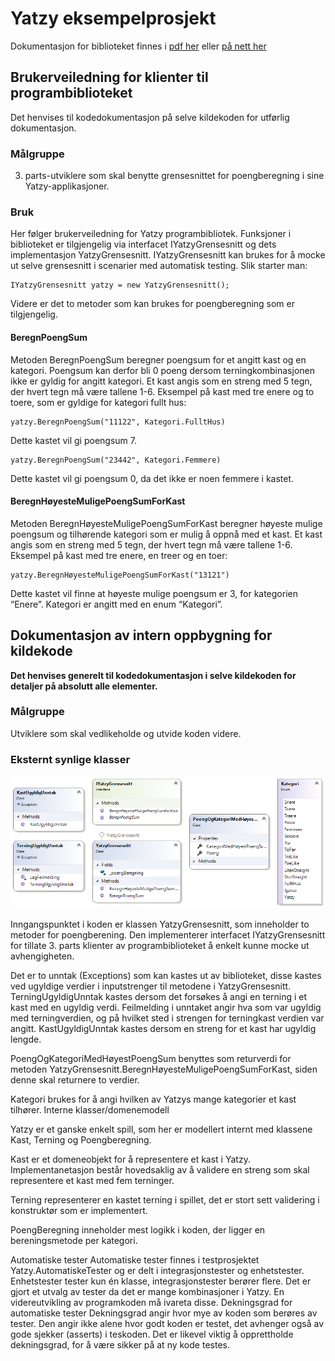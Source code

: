 # Yatzy eksempelprosjekt
Dokumentasjon for biblioteket finnes i 
[pdf her](https://github.com/sivesind/Yatzy/blob/master/Dokumentasjon%20av%20biblioteket%20Yatzy.pdf) eller [på nett her](https://docs.google.com/document/d/1Euw4zQsA0BtJM91bsH5kxxbgTZkzzQ95QgTk0x3RK1k/edit?usp=sharing)

## Brukerveiledning for klienter til programbiblioteket 
Det henvises til kodedokumentasjon på selve kildekoden for utførlig dokumentasjon.
### Målgruppe 
3. parts-utviklere som skal benytte grensesnittet for poengberegning i sine Yatzy-applikasjoner.
### Bruk
Her følger brukerveiledning for Yatzy programbibliotek. Funksjoner i biblioteket er tilgjengelig 
via interfacet IYatzyGrensesnitt og dets implementasjon YatzyGrensesnitt. IYatzyGrensesnitt kan 
brukes for å mocke ut selve grensesnitt i scenarier med automatisk testing. Slik starter man:

    IYatzyGrensesnitt yatzy = new YatzyGrensesnitt();

Videre er det to metoder som kan brukes for poengberegning som er tilgjengelig.
#### BeregnPoengSum
Metoden BeregnPoengSum beregner poengsum for et angitt kast og en kategori. Poengsum kan derfor bli 
0 poeng dersom terningkombinasjonen ikke er gyldig for angitt kategori. Et kast angis som en streng
med 5 tegn, der hvert tegn må være tallene 1-6. Eksempel på kast med tre enere og to toere, som er
gyldige for kategori fullt hus:

    yatzy.BeregnPoengSum("11122", Kategori.FulltHus)
Dette kastet vil gi poengsum 7.

    yatzy.BeregnPoengSum("23442", Kategori.Femmere)

Dette kastet vil gi poengsum 0, da det ikke er noen femmere i kastet.

#### BeregnHøyesteMuligePoengSumForKast 
Metoden BeregnHøyesteMuligePoengSumForKast beregner høyeste mulige poengsum og tilhørende kategori 
som er mulig å oppnå med et kast. Et kast angis som en streng med 5 tegn, der hvert tegn må være 
tallene 1-6. Eksempel på kast med tre enere, en treer og en toer:

    yatzy.BeregnHøyesteMuligePoengSumForKast("13121")

Dette kastet vil finne at høyeste mulige poengsum er 3, for kategorien “Enere”. Kategori er angitt 
med en enum “Kategori”.

## Dokumentasjon av intern oppbygning for kildekode
**Det henvises generelt til kodedokumentasjon i selve kildekoden for detaljer på absolutt alle elementer.**

### Målgruppe
Utviklere som skal vedlikeholde og utvide koden videre. 

### Eksternt synlige klasser
![Eksternt synlige klasser bilde!](/images/eksterneklasser.png "Eksterne klasser")

Inngangspunktet i koden er klassen YatzyGrensesnitt, som inneholder to metoder for poengberening. 
Den implementerer interfacet IYatzyGrensesnitt for tillate 3. parts klienter av 
programbiblioteket å enkelt kunne mocke ut avhengigheten. 

Det er to unntak (Exceptions) som kan kastes ut av biblioteket, disse kastes ved ugyldige verdier 
i inputstrenger til metodene i YatzyGrensesnitt. TerningUgyldigUnntak kastes dersom det forsøkes å 
angi en terning i et kast med en ugyldig verdi. Feilmelding i unntaket angir hva som var ugyldig 
med terningverdien, og på hvilket sted i strengen for terningkast verdien var angitt. KastUgyldigUnntak
 kastes dersom en streng for et kast har ugyldig lengde. 

PoengOgKategoriMedHøyestPoengSum benyttes som returverdi for metoden YatzyGrensesnitt.BeregnHøyesteMuligePoengSumForKast, siden denne skal returnere to verdier.

Kategori brukes for å angi hvilken av Yatzys mange kategorier et kast tilhører.
Interne klasser/domenemodell

Yatzy er et ganske enkelt spill, som her er modellert internt med klassene Kast, Terning og Poengberegning. 

Kast er et domeneobjekt for å representere et kast i Yatzy. Implementanetasjon består hovedsaklig av å validere en streng som skal representere et kast med fem terninger.

Terning representerer en kastet terning i spillet, det er stort sett validering i konstruktør som er implementert.

PoengBeregning inneholder mest logikk i koden, der ligger en bereningsmetode per kategori.


Automatiske tester
Automatiske tester finnes i testprosjektet Yatzy.AutomatiskeTester og er delt i integrasjonstester og enhetstester. Enhetstester tester kun én klasse, integrasjonstester berører flere. Det er gjort et utvalg av tester da det er mange kombinasjoner i Yatzy. En videreutvikling av programkoden må ivareta disse.
Dekningsgrad for automatiske tester
Dekningsgrad angir hvor mye av koden som berøres av tester. Den angir ikke alene hvor godt koden er testet, det avhenger også av gode sjekker (asserts) i teskoden. Det er likevel viktig å opprettholde dekningsgrad, for å være sikker på at ny kode testes.


